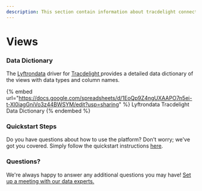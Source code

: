```yaml
---
description: This section contain information about tracdelight connector views information
---
```


# Views

### Data Dictionary

The [Lyftrondata](https://www.lyftrondata.com/) driver for [Tracdelight](https://www.lyftrondata.com/integration/Tracdelight/)[ ](https://www.lyftrondata.com/integration/tracdelight/)provides a detailed data dictionary of the views with data types and column names.

{% embed url="https://docs.google.com/spreadsheets/d/1EoQp9Z4ngUXAAPO7n5ei-t-Xl0iagGniVo3z44BWSYM/edit?usp=sharing" %}
Lyftrondata Tracdelight Data Dictionary
{% endembed %}

### Quickstart Steps

Do you have questions about how to use the platform? Don't worry; we've got you covered. Simply follow the quickstart instructions [here](../../../../quickstart-steps.md).

### Questions? <a href="#questions" id="questions"></a>

We're always happy to answer any additional questions you may have! [Set up a meeting with our data experts.](https://www.lyftrondata.com/book-a-meeting/)


